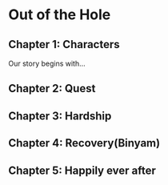 # Out of the Hole

## Chapter 1: Characters

Our story begins with...


## Chapter 2: Quest


## Chapter 3: Hardship


## Chapter 4: Recovery(Binyam)


## Chapter 5: Happily ever after

